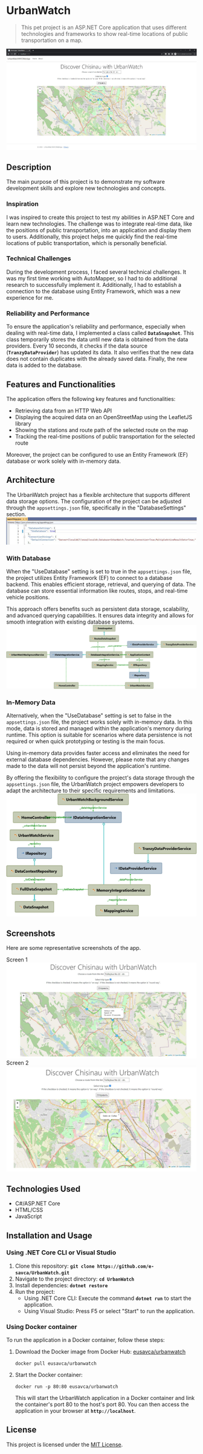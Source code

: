 # UrbanWatch

> This pet project is an ASP.NET Core application that uses different technologies and frameworks to show real-time locations of public transportation on a map.

![Presentation Image](https://github.com/e-savca/UrbanWatch/blob/86b9745bd521628a83e6dfa43fbb8c22f4d8107a/docs/img/presentation.jpg)

## Description
The main purpose of this project is to demonstrate my software development skills and explore new technologies and concepts.

### **Inspiration**
I was inspired to create this project to test my abilities in ASP.NET Core and learn new technologies. The challenge was to integrate real-time data, like the positions of public transportation, into an application and display them to users. Additionally, this project helps me quickly find the real-time locations of public transportation, which is personally beneficial.

### **Technical Challenges**
During the development process, I faced several technical challenges. It was my first time working with AutoMapper, so I had to do additional research to successfully implement it. Additionally, I had to establish a connection to the database using Entity Framework, which was a new experience for me.

### **Reliability and Performance**
To ensure the application's reliability and performance, especially when dealing with real-time data, I implemented a class called **`DataSnapshot`**. This class temporarily stores the data until new data is obtained from the data providers. Every 10 seconds, it checks if the data source (**`TranzyDataProvider`**) has updated its data. It also verifies that the new data does not contain duplicates with the already saved data. Finally, the new data is added to the database.

## Features and Functionalities
The application offers the following key features and functionalities:

- Retrieving data from an HTTP Web API
- Displaying the acquired data on an OpenStreetMap using the LeafletJS library
- Showing the stations and route path of the selected route on the map
- Tracking the real-time positions of public transportation for the selected route

Moreover, the project can be configured to use an Entity Framework (EF) database or work solely with in-memory data.

## Architecture

The UrbanWatch project has a flexible architecture that supports different data storage options. The configuration of the project can be adjusted through the `appsettings.json` file, specifically in the "DatabaseSettings" section.
![Architecture Configuration image](https://github.com/e-savca/UrbanWatch/blob/65c86e8486cfcd19cbfe865a8c70c9df3607a8a4/docs/img/architectureConfig.jpg)

### With Database

When the "UseDatabase" setting is set to true in the `appsettings.json` file, the project utilizes Entity Framework (EF) to connect to a database backend. This enables efficient storage, retrieval, and querying of data. The database can store essential information like routes, stops, and real-time vehicle positions.

This approach offers benefits such as persistent data storage, scalability, and advanced querying capabilities. It ensures data integrity and allows for smooth integration with existing database systems.
![Type Dependencies Diagram for UseDatabase True](https://github.com/e-savca/UrbanWatch/blob/dfd820bf62e7b0879abd17a7af6f4ad2d900143c/docs/img/Type%20Dependencies%20Diagram%20for%20UseDatabase%20True.png)

### In-Memory Data

Alternatively, when the "UseDatabase" setting is set to false in the `appsettings.json` file, the project works solely with in-memory data. In this mode, data is stored and managed within the application's memory during runtime. This option is suitable for scenarios where data persistence is not required or when quick prototyping or testing is the main focus.

Using in-memory data provides faster access and eliminates the need for external database dependencies. However, please note that any changes made to the data will not persist beyond the application's runtime.

By offering the flexibility to configure the project's data storage through the `appsettings.json` file, the UrbanWatch project empowers developers to adapt the architecture to their specific requirements and limitations.
![Type Dependencies Diagram for UseDatabase False](https://github.com/e-savca/UrbanWatch/blob/dfd820bf62e7b0879abd17a7af6f4ad2d900143c/docs/img/Type%20Dependencies%20Diagram%20for%20UseDatabase%20False.png)

## Screenshots

Here are some representative screenshots of the app.

Screen 1
![Screen 1](https://github.com/e-savca/UrbanWatch/blob/dfd820bf62e7b0879abd17a7af6f4ad2d900143c/docs/img/screen1.jpg)
Screen 2
![Screen 2](https://github.com/e-savca/UrbanWatch/blob/dfd820bf62e7b0879abd17a7af6f4ad2d900143c/docs/img/screen%202.jpg)



## Technologies Used

- C#/ASP.NET Core 
- HTML/CSS
- JavaScript

## Installation and Usage

### ****Using**** .NET Core CLI or ****Visual Studio****

1. Clone this repository: **`git clone https://github.com/e-savca/UrbanWatch.git`**
2. Navigate to the project directory: **`cd UrbanWatch`**
3. Install dependencies: **`dotnet restore`**
4. Run the project:
    - Using .NET Core CLI: Execute the command **`dotnet run`** to start the application.
    - Using Visual Studio: Press F5 or select "Start" to run the application.

### ****Using Docker container****

To run the application in a Docker container, follow these steps:

1. Download the Docker image from Docker Hub: [eusavca/urbanwatch](https://hub.docker.com/r/eusavca/urbanwatch)    
    ```
    docker pull eusavca/urbanwatch    
    ```    
2. Start the Docker container:    
    ```
    docker run -p 80:80 eusavca/urbanwatch    
    ```
    This will start the UrbanWatch application in a Docker container and link the container's port 80 to the host's port 80. You can then access the application in your browser at **`http://localhost`**.

## License

This project is licensed under the [MIT License](LICENSE).
